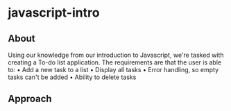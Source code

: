 # javascript-intro

## About
Using our knowledge from our introduction to Javascript, we're tasked with creating a To-do list application.
The requirements are that the user is able to:
• Add a new task to a list
• Display all tasks
• Error handling, so empty tasks can't be added
• Ability to delete tasks

## Approach
